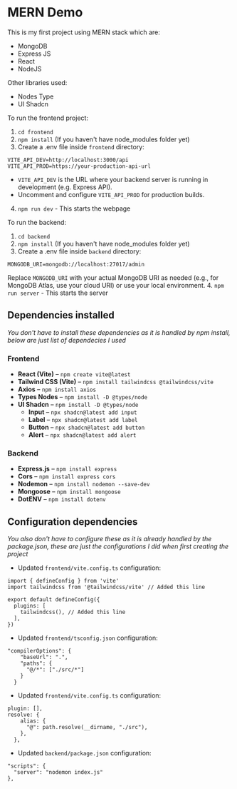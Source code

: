 # MERN Demo

This is my first project using MERN stack which are:
- MongoDB
- Express JS
- React
- NodeJS

Other libraries used:
- Nodes Type
- UI Shadcn

To run the frontend project:
1. `cd frontend`
2. `npm install` (If you haven't have node_modules folder yet)
3. Create a .env file inside `frontend` directory:
  ```
  VITE_API_DEV=http://localhost:3000/api
  VITE_API_PROD=https://your-production-api-url
  ```
  - `VITE_API_DEV` is the URL where your backend server is running in development (e.g. Express API).
  - Uncomment and configure `VITE_API_PROD` for production builds.
4. `npm run dev` - This starts the webpage

To run the backend:
1. `cd backend`
2. `npm install` (If you haven't have node_modules folder yet)
3. Create a .env file inside `backend` directory:
  ```
  MONGODB_URI=mongodb://localhost:27017/admin
  ```
  Replace `MONGODB_URI` with your actual MongoDB URI as needed (e.g., for MongoDB Atlas, use your cloud URI) or use your local environment.
4. `npm run server` - This starts the server

## Dependencies installed
*You don't have to install these dependencies as it is handled by npm install, below are just list of dependecies I used*

### Frontend
- **React (Vite)** – `npm create vite@latest`
- **Tailwind CSS (Vite)** – `npm install tailwindcss @tailwindcss/vite`
- **Axios** – `npm install axios`
- **Types Nodes** – `npm install -D @types/node`
- **UI Shadcn** – `npm install -D @types/node`
  - **Input** – `npx shadcn@latest add input`
  - **Label** – `npx shadcn@latest add label`
  - **Button** – `npx shadcn@latest add button`
  - **Alert** – `npx shadcn@latest add alert`

### Backend
- **Express.js** – `npm install express`
- **Cors** – `npm install express cors`
- **Nodemon** – `npm install nodemon --save-dev`
- **Mongoose** – `npm install mongoose`
- **DotENV** – `npm install dotenv`

## Configuration dependencies
*You also don't have to configure these as it is already handled by the package.json, these are just the configurations I did when first creating the project*

- Updated `frontend/vite.config.ts` configuration:
```
import { defineConfig } from 'vite'
import tailwindcss from '@tailwindcss/vite' // Added this line

export default defineConfig({
  plugins: [
    tailwindcss(), // Added this line
  ],
})
```

- Updated `frontend/tsconfig.json` configuration:
```
"compilerOptions": {
    "baseUrl": ".",
    "paths": {
      "@/*": ["./src/*"]
    }
  }
```

- Updated `frontend/vite.config.ts` configuration:
```
plugin: [],
resolve: {
    alias: {
      "@": path.resolve(__dirname, "./src"),
    },
  },
```

- Updated `backend/package.json` configuration:
```
"scripts": {
  "server": "nodemon index.js"
},
```